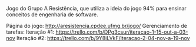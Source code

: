Jogo do Grupo A Resistência, que utiliza a ideia do jogo 94% para ensinar conceitos de engenharia de software.

Página do jogo: http://aresistencia.cpdee.ufmg.br/jogo/
Gerenciamento de tarefas:
  Iteração #1: https://trello.com/b/DPg3csur/iteracao-1-15-out-a-03-nov
  Iteração #2: https://trello.com/b/9Y8iLVkF/iteracao-2-04-nov-a-19-nov

